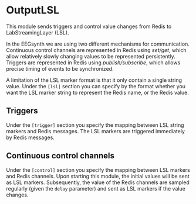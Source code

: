 # OutputLSL

This module sends triggers and control value changes from Redis to LabStreamingLayer (LSL).

In the EEGsynth we are using two different mechanisms for communication. Continuous control channels are represented in Redis using *set/get*, which allow relatively slowly changing values to be represented persistently. Triggers are represented in Redis using *publish/subscribe*, which allows precise timing of events to be synchronized.

A limitation of the LSL marker format is that it only contain a single string value. Under the `[lsl]` section you can specify by the format whether you want the LSL marker string to represent the Redis name, or the Redis value.

## Triggers

Under the `[trigger]` section you specify the mapping between LSL string markers and Redis messages. The LSL markers are triggered immediately by Redis messages.

## Continuous control channels

Under the `[control]` section you specify the mapping between LSL markers and Redis channels. Upon starting this module, the initial values will be sent as LSL markers. Subsequently, the value of the Redis channels are sampled regularly (given the `delay` parameter) and sent as LSL markers if the value changes.

